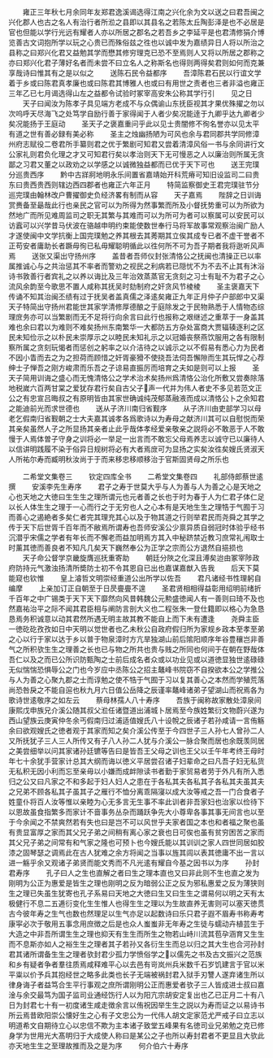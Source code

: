 <!-- { "loadSidebar": true } -->
　　雍正三年秋七月余同年友郑君逸溪谒选得江南之兴化余为文以送之曰君吾闽之兴化郡人也古之名人有治行者所涖之县即以其县名之若陈太丘陶彭泽是也不必居是官也但能以学行光远有耀者人亦以所居之郡名之若吾乡之李延平是也君清修狷介博览善古文词抱所学以玩之心贵已而殊俗兹之徃也以诚中发为嘉绩异日人将以所治之县称之曰郑兴化君又益勉其学而懋其修穷理克已恐不至焉则人又将以所居之郡称之亦曰郑兴化君子薄好名者而未尝不曰立名人之称斯名也得则两得矣君则如何而克兼享哉诗曰惟其有之是以似之
　　送陈石民令益都序
　　吾漳陈君石民以行谊文学着于乡或曰陈君真孝廉也或曰陈君其博雅人也或曰有用世之责者也三者非溢也雍正三年乙已七月谒选得山左之益都令试验时冢宰高安朱公称其学行引
　　见之日
　　天子曰闻汝为陈孝子具见端方老成不与众偶谕山东抚臣视其才果优殊擢之勿以次呜呼天尽海飞之处笃学自励行善于家得闻于人者少矣况能逹于九卿乎达九卿者少矣况能扬于王庭动
　　圣天子之褒嘉重问乎此以见士贵闇修不徇名誉亦以见太平有道之世有善必録有美必称
　　圣主之烛幽扬陋为可风也余与君同郡共学同修漳州府志赋役二卷君所手纂则君之优于繁剧可知君又尝着清漳风俗一书与余同讲行文公家礼则君负化理之才又可知君行矣以孝治则天下无可慢恶之人以廉治则所属无贪鄙之习君又董之以政劝之以学感之以诚微独益都而已优于天下可也
　　送王完璞分巡贵西序
　　黔中古牂牁地明永乐间置省嘉靖始开科荒瘠可知旧设监司二曰贵东曰贵西贵西则辖边西四郡者也雍正六年正月
　　特简监察御史王君完璞驻节分巡完璞由翰林改户曹擢御史负经济畧有制而从容
　　天子嘉焉
　　陛辞之日训诲赏赉备至朂哉此行也亲民之官可以为所得为然事繁而所及小督抚势重可以为所欲为然地广而所见难周监司之职无其繁与其难而可以为所可为者可以察属可以安民可以访蠧可以兴学昔马伏波在骆越申明约束能使数世奉行马将军故事常观察治闽广励人才遂使闽中文学抗衡上国完璞勉之养其根去其莠期其立俟其成专已者不虚干誉者不正苟安者庸助长者蹶毋徇已私毋耀聪明循此以徃何所不可为吾子期者我将逖听风声焉
　　送张又渠出守扬州序
　　盖昔者吾师仪封张清恪公之抚闽也清操正已以率属推诚心与之共治惩其不率者而警劝之视民之利病若已隠忧不为不去不止其有沐浴诗书敦善行者宾礼之以养以诲比及三年治效蒸蒸官无贪刻之习士有耻不为君子之心流风余韵至今歌思不置人咸称其抚吴时劾制府之奸贪风节棱棱
　　圣主褒嘉天下传诵不知其治闽丕绩有过于抚吴者盖真儒之泽逺矣雍正九年正月仲子户部郎中又渠天子特简出守扬州君能世其家学清修厚德酿之于庭除发之于民物熟悉于人情物态综理庻务亦可以当繁剧而无不足将行向余言曰此行也报称之艰继述之重萃于一身盖其难也余曰君以为难则不难矣扬州东南繁华一大都防五方杂处富商大贾辐辏逐利之区民未知俭示之以朴民未崇厚示之以睦民未知礼示之以冠婚丧祭燕饮服用之各有限制察所属之贪刻玩愒者而惩创之躬率之以介洁待之以诚示之以不假易有悉心力为民者不因小眚而去之为之担荷而顾惜之奸胥豪猾不使挠吾法伺吾懈隙而生其玩悍之心荐绅士子惮吾之刚方峻肃而乐吾之子谅易直振厉而培育之夫如是则可以上报
　　圣天子简用训诲之盛心而无愧清恪公之学术治术矣扬州爲清恪公治化所敷又尝奏除落地税嵗六百两甘棠之爱犹存君行矣自古父子声一代并为伟人者史不多见若范文正公之有忠宣吕晦叔之有原明皆由其家世确诚纯茂郁蒸融液而成以清恪公卜之余知君之能迪前光而求世德也
　　送从子济川南归省觐序
　　从子济川由吏部学习以母老乞假南归省觐朝之士大夫嘉其诚孝各爲歌诗以为寿母之献济川其可以自慰悦而荣其亲矣虽然人子之所显扬其亲者止此乎哉体孝经爱亲敬亲之説将必不敢恶于人不敢慢于人焉体曽子守身之训将必一举足一出言而不敢忘父母焉养志以诚守已以廉待人以信讲明践履不染于俗异日规树将必有大者焉庻可为显扬之实矣汝徃矣嫂氏贤淑天人所祐尔寿而臧明秋汝尚于于而来移忠移顺移治于官斯固贤母之所乐也



　　二希堂文集卷三
　　钦定四库全书
　　二希堂文集卷四
　　礼部侍郎蔡世逺撰
　　安溪李先生寿序
　　君子之寿于世莫大乎与人为善与人为善之心是天地之心也天地之大徳曰生生生之理所谓元也元者善之长也于时为春于人为仁君子体仁足以长人体生生之理于一心而行之于无穷也人之心本有是天地生生之理牿于气囿于习而善心之遏絶者多矣仁者完其理充其心以及于物其道之行则举君民而尧舜之其学之传于天下后世胥千百年而不敝焉所谓寿也吾师安溪公少禀异质自弱冠时体验乎经书沉潜乎宋儒之学者有年长而不懈老而益加明焉方其入中秘跻禁近教习庶常礼闱取士时薰其徳而善良者不知凡几矣天下巍然奉公为正学之宗而公方退然自挹损也
　　天子命公督学京畿旋膺巡抚重寄助
　　朝廷分陜之化深且溥矣迨由冢宰陟政府防持元气激浊扬清所奬防士初不令其恩自已出也嘉谋嘉猷入告我
　　后天下莫能窥也钦惟
　　皇上濬哲文明崇经重道公出所学以佐吾
　　君凡诸经书性理躬自编摩
　　上亲加订正自朝至于日昃亹亹不遑
　　圣君贤相相得益彰用绍明前绪折千百年之中广锡类于天下天下靡然向风昔韩魏公元勲盛徳闻人有一善则曰琦不及也然嘉祐治平之际不闻其君臣相与阐防言剖大义也二程张朱一登仕籍即以格心为急恳恳焉务积诚意以动其君然所遇无明主故其教不能自上而下未有遭逢
　　尧舜主臣一徳矻矻孜孜如日中天明以觉世者也乙未秋公自政府假归所为家规乡政本至孝至弟之心以行于家以达于乡以普于物泉漳时方亢旱独湖山前后隂阳顺序年谷豊穰岂非善气之所积欤生生之理善之长也已与物之所共也贵与贱之所同也何间于在朝在野哉体吾仁以及之而已公所识防甄陶之士前后成名者众或以功业见或以道徳显独世逺碌碌无似惴惴恐惧辱公之门也今岁应中丞陈公之招主鼇峰书院窃不自揆欲本公之学推公与人为善之心聚九郡之士而谆勉之使不牿于气囿于习以复其善心之本然而学殖荒落尚恐咎戾之不能自逭也秋九月六日值公岳降之辰谨率鼇峰诸弟子望湖山而祝焉各为歌诗世逺敬序之如左云
　　蔡母林孺人八十寿序
　　吾族于闽称故家散处漳泉间康熙戊申族兄介溪公随其叔父涖任诸暨道出浦城卜居焉至今族姓繁衍文物蔚兴遂为西山望族云庚寅仲冬余丐假南归过浦适值嫂氏八十设帨之辰诸子若孙咸请一言侑觞余曰欲观嫂氏之徳者观于其家而知之矣介溪公传至于今四世子三人孙七人曾孙二人又所抚犹子三人三人所传又有子八人孙二人犹与介溪公一脉合聚而居也余既羡同居之美尝细举以问其家诸孙廷镳等告曰是皆吾王父母之训也王父以壬午年考终王母时年七十余犹手营家计总其大纲而诲以徳义平居尝召诸子妇辈命之曰凡吾子妇无私货无私积无因小利而忘至亲毋以小嫌而成衅隙读书者勤于家贸易者劳于外凡有所入悉归之公又曰凡家之不和多起于妇人妇人之患在于各私其夫各私其子各私其夫虽其夫之兄弟不顾各私其子虽其子之雁行不恤分离乖隔寖以成大汝等戒之吾一门合食者子姓童仆将百人汝等惟以亲睦为心无多言无生事不率此训者非吾家妇也治家以俭待下以恩故虽食指繁多而家计不啬事务丛杂而踊跃争先大小尊卑各事其事无间言也以至于今余闻之不禁爽然若有失也曰是岂不可以风世乎夫家者国之本也和者福之聚也虽有贵显富厚之家而其父兄子弟之间稍有离心家之衰也日可俟也虽有贫穷困苦之家而其父兄子弟之间常有和气家之隆也可预卜也今嫂氏能以其训训之家人四世同居如胶漆之固琴瑟之调焉此在古人犹难之余方将闻之当事以旌其闾以表其徳庸不出一言以进一觞乎余又观诸子弟贤而能文秀而不凡光逺有耀自今基之因书以为序
　　孙封君寿序
　　孔子曰人之生也直解之者曰生之理本直也又曰非此则不生也直之发为刚明为公正为惠爱是皆生之理也刚明之反为暗弱公正之反为邪私惠爱之反为薄狭则生之理已失虽生犹寄也孔子系易曰天地之大徳曰生又曰生生之谓易何以明之天有太极健行不息二五逓衍变化生生惟人也得生生之理以为生故直养无害则可以塞天徳贯古今彼年寿之生气也数也然理足以生气亦足以起数诗曰乐只君子遐不眉寿书称寿考康寜必次于敬用五事念用庶徴之后是也众人蚩蚩非无年寿之生徒与蠕动卉植芸生于大造之中非吾所谓生生之理也抑天有生生而所生之物若山峙川流其苞孕涵育又生生而不息斯亦如人之裕生生之理者其子若孙又各衍生生而总以归之其大生也合河孙封君其诸所谓备生生之理者欤封君少孤力学愤俗学之以儒先之书及古文振兴之范族和乡有疑者争者羣往质焉咸释难平心以去邑有岢岚州兵米数千石岁饥建言于官以米平粜以价予兵其抱经世之略多此类也长子无端被祸封君入狱手刃讐人遂弃诸生所以律身诲子者益笃合生平行事观之庶所谓刚明公正而惠爱者欤子三人皆成进士叔曰嘉淦与余交最笃为国子监司业通经饬行人以为阳亢宗胡安定复出也乙已正月二十有八日为封君七十有一初度诸生咸走徴余言以侑祝因举生生之説以为寿而证之以易诗书所云焉昔欧阳崇公懐好生之心有子文忠公为一代伟人胡文定家范尤严戒子曰立志以明道希文自期待立心以忠信不欺为主本诸子致堂五峰果有名徳司业兄弟勉之克已修身学为世用光大髙明归于大成使人称曰是某公之子也所以寿封君者不更显且大欤此亦天地生生之至理故推而及之是为序
　　何介伯六十寿序
